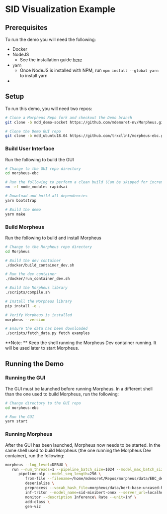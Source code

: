 # SID Visualization Example

## Prerequisites

To run the demo you will need the following:
- Docker
- NodeJS
  - See the installation guide [here](https://nodejs.org/en/download/)
- `yarn`
  - Once NodeJS is installed with NPM, run `npm install --global yarn` to install yarn
-

## Setup

To run this demo, you will need two repos:

```bash
# Clone a Morpheus Repo fork and checkout the Demo branch
git clone -b mdd_demo-socket https://github.com/mdemoret-nv/Morpheus.git

# Clone the Demo GUI repo
git clone -b mdd_ubuntu18.04 https://github.com/trxcllnt/morpheus-ebc.git
```

### Build User Interface

Run the following to build the GUI

```bash
# Change to the GUI repo directory
cd morpheus-ebc

# Run the following to perform a clean build (Can be skipped for incremental builds)
rm -rf node_modules rapidsai

# Download and build all dependencies
yarn bootstrap

# Build the demo
yarn make
```

### Build Morpheus

Run the following to build and install Morpheus

```bash
# Change to the Morpheus repo directory
cd Morpheus

# Build the dev container
./docker/build_container_dev.sh

# Run the dev container
./docker/run_container_dev.sh

# Build the Morpheus library
./scripts/compile.sh

# Install the Morpheus library
pip install -e .

# Verify Morpheus is installed
morpheus --version

# Ensure the data has been downloaded
./scripts/fetch_data.py fetch examples
```

**Note: ** Keep the shell running the Morpheus Dev container running. It will be used later to start Morpheus.

## Running the Demo

### Running the GUI

The GUI must be launched before running Morpheus. In a different shell than the one used to build Morpheus, run the following:

```bash
# Change directory to the GUI repo
cd morpheus-ebc

# Run the GUI
yarn start
```

### Running Morpheus

After the GUI has been launched, Morpheus now needs to be started. In the same shell used to build Morpheus (the one running the Morpheus Dev container), run the following:

```bash
morpheus --log_level=DEBUG \
   run --num_threads=1 --pipeline_batch_size=1024 --model_max_batch_size=32 --edge_buffer_size=4 --use_cpp=False \
      pipeline-nlp --model_seq_length=256 \
         from-file --filename=/home/mdemoret/Repos/morpheus/data/EBC_demo_data/group1-benign-2nodes.jsonlines \
         deserialize \
         preprocess --vocab_hash_file=morpheus/data/bert-base-uncased-hash.txt --truncation=True --do_lower_case=True --add_special_tokens=False \
         inf-triton --model_name=sid-minibert-onnx --server_url=localhost:8001 --force_convert_inputs=True \
         monitor --description Inference\ Rate --unit=inf \
         add-class \
         gen-viz
```
